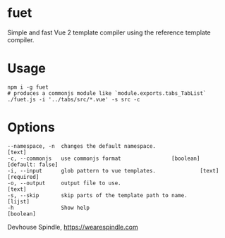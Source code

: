 # fuet
Simple and fast Vue 2 template compiler using the reference template compiler.

# Usage
    npm i -g fuet
    # produces a commonjs module like `module.exports.tabs_TabList`
    ./fuet.js -i '../tabs/src/*.vue' -s src -c

# Options
    --namespace, -n  changes the default namespace.                         [text]
    -c, --commonjs   use commonjs format                [boolean] [default: false]
    -i, --input      glob pattern to vue templates.              [text] [required]
    -o, --output     output file to use.                                    [text]
    -s, --skip       skip parts of the template path to name.              [lijst]
    -h               Show help                                           [boolean]


Devhouse Spindle, https://wearespindle.com
